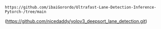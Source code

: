 ```
https://github.com/ibaiGorordo/Ultrafast-Lane-Detection-Inference-Pytorch-/tree/main
```
(https://github.com/nicedaddy/yolov3_deepsort_lane_detection.git)
